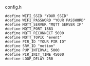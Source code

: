config.h

	#define WIFI_SSID "YOUR SSID"
	#define WIFI_PASSWORD "YOUR PASSWORD"
	#define MQTT_SERVER "MQTT SERVER IP"
	#define MQTT_PORT 1883
	#define MQTT_RECONNECT 5000
	#define MQTT_TOPIC "event"
	#define PIR_ID "YOUR PIR ID"
	#define SRV_ID "motion"
	#define PUP_INTERVAL 5000
	#define PIR_INIT_TIME 45000
	#define LOOP_DELAY 250
